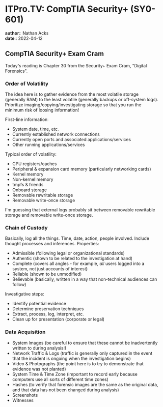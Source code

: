 # ITPro.TV: CompTIA Security+ (SY0-601)

**author**:: Nathan Acks  
**date**:: 2022-04-12

## CompTIA Security+ Exam Cram

Today's reading is Chapter 30 from the Security+ Exam Cram, "Digital Forensics".

### Order of Volatility

The idea here is to gather evidence from the most volatile storage (generally RAM) to the least volatile (generally backups or off-system logs). Prioritize imaging/copying/investigating storage so that you run the minimum risk of loosing information!

First-line information:

* System date, time, etc.
* Currently established network connections
* Currently open ports and associated applications/services
* Other running applications/services

Typical order of volatility:

* CPU registers/caches
* Peripheral & expansion card memory (particularly networking cards)
* Kernel memory
* Non-kernel memory
* tmpfs & friends
* Onboard storage
* Removable rewritable storage
* Removable write-once storage

I'm guessing that external logs probably sit between removable rewritable storage and removable write-once storage.

### Chain of Custody

Basically, log all the things. Time, date, action, people involved. Include thought processes and inferences. Properties:

* Admissible (following legal or organizational standards)
* Authentic (shown to be related to the investigation at hand)
* Complete (covers all angles - for example, *all* users logged into a system, not just accounts of interest)
* Reliable (shown to be unmodified)
* Believable (basically, written in a way that non-technical audiences can follow)

Investigative steps:

* Identify potential evidence
* Determine preservation techniques
* Extract, process, log, interpret, etc.
* Clean up for presentation (corporate or legal)

### Data Acquisition

* System Images (be careful to ensure that these cannot be inadvertently written to during analysis!)
* Network Traffic & Logs (traffic is generally only captured in the event that the incident is ongoing when the investigation begins)
* Video & Photographs (the point here is to try to demonstrate that evidence was not planted)
* System Time & Time Zone (important to record early because computers use all sorts of different time zones)
* Hashes (to verify that forensic images are the same as the original data, and that data has not been changed during analysis)
* Screenshots
* Witnesses
